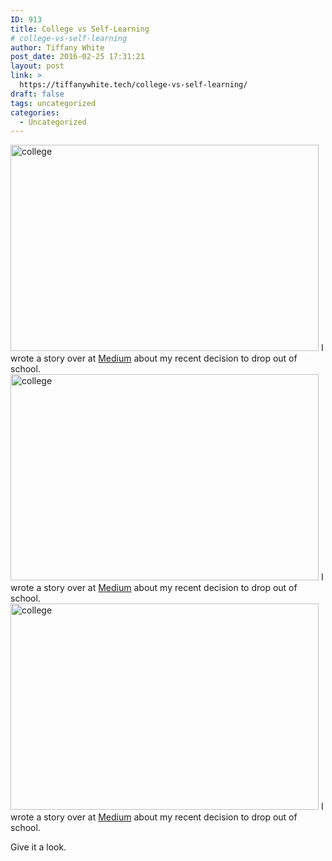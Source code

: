 ```yaml
---
ID: 913
title: College vs Self-Learning
# college-vs-self-learning
author: Tiffany White
post_date: 2016-02-25 17:31:21
layout: post
link: >
  https://tiffanywhite.tech/college-vs-self-learning/
draft: false
tags: uncategorized
categories:
  - Uncategorized
---
```



<img class="aligncenter" src="http://helloburgh.me/wp-content/uploads/2016/02/55C1968ACE.jpg" alt="college" width="493" height="330" />
I wrote a story over at <a href="https://medium.freecodecamp.com/a-look-back-my-year-of-traditional-computer-science-learning-and-self-teaching-9176dfd9651c#.9hzjtrxho">Medium</a> about my recent decision to drop out of school.


<img class="aligncenter" src="http://helloburgh.me/wp-content/uploads/2016/02/55C1968ACE.jpg" alt="college" width="493" height="330" />
I wrote a story over at <a href="https://medium.freecodecamp.com/a-look-back-my-year-of-traditional-computer-science-learning-and-self-teaching-9176dfd9651c#.9hzjtrxho">Medium</a> about my recent decision to drop out of school.



<img class="aligncenter" src="http://helloburgh.me/wp-content/uploads/2016/02/55C1968ACE.jpg" alt="college" width="493" height="330" />
I wrote a story over at <a href="https://medium.freecodecamp.com/a-look-back-my-year-of-traditional-computer-science-learning-and-self-teaching-9176dfd9651c#.9hzjtrxho">Medium</a> about my recent decision to drop out of school.


Give it a look.